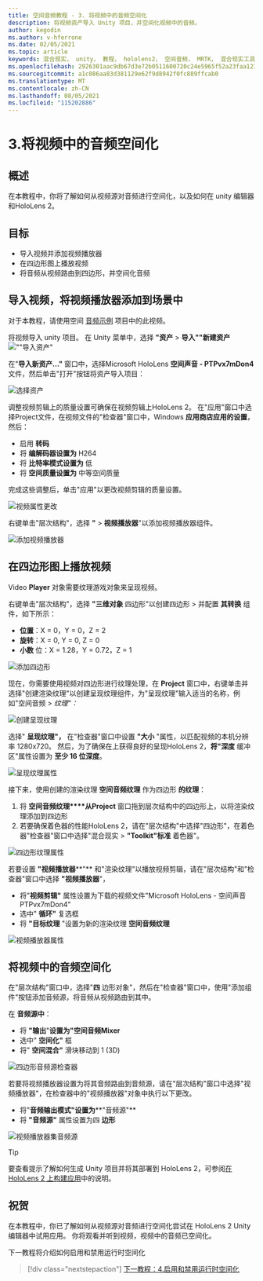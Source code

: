 ```yaml
---
title: 空间音频教程 - 3. 将视频中的音频空间化
description: 将视频资产导入 Unity 项目，并空间化视频中的音频。
author: kegodin
ms.author: v-hferrone
ms.date: 02/05/2021
ms.topic: article
keywords: 混合现实， unity， 教程， hololens2， 空间音频， MRTK， 混合现实工具包， UWP， Windows 10， HRTF， 与头部相关的传输函数， 混响， Microsoft Spatializer， 视频导入， 视频播放器
ms.openlocfilehash: 2926301aac9db67d3e72b0511600720c24e5965f52a23faa1230c381a47c9b90
ms.sourcegitcommit: a1c086aa83d381129e62f9d8942f0fc889ffcab0
ms.translationtype: MT
ms.contentlocale: zh-CN
ms.lasthandoff: 08/05/2021
ms.locfileid: "115202886"
---
```

# <a name="3-spatializing-audio-from-a-video"></a>3.将视频中的音频空间化

## <a name="overview"></a>概述

在本教程中，你将了解如何从视频源对音频进行空间化，以及如何在 unity 编辑器和HoloLens 2。

## <a name="objectives"></a>目标

* 导入视频并添加视频播放器
* 在四边形图上播放视频
* 将音频从视频路由到四边形，并空间化音频

## <a name="import-a-video-and-add-a-video-player-to-the-scene"></a>导入视频，将视频播放器添加到场景中

对于本教程，请使用空间 [音频示例](https://github.com/microsoft/spatialaudio-unity/blob/develop/Samples/MicrosoftSpatializerSample/Assets/Microsoft%20HoloLens%20-%20Spatial%20Sound-PTPvx7mDon4.mp4?raw=true) 项目中的此视频。

将视频导入 unity 项目。 在 Unity 菜单中，选择 **"资产**  >  **导入""新建资产** 
 ![ ""导入资产"](images/spatial-audio/spatial-audio-03-section1-step1-1.PNG)

在"**导入新资产..."** 窗口中，选择Microsoft HoloLens **空间声音 - PTPvx7mDon4** 文件，然后单击"打开"按钮将资产导入项目：

![选择资产](images/spatial-audio/spatial-audio-03-section1-step1-2.PNG)

调整视频剪辑上的质量设置可确保在视频剪辑上HoloLens 2。 在"应用"窗口中选择Project文件，在视频文件的"检查器"窗口中，Windows **应用商店应用的设置**，然后： 

* 启用 **转码**
* 将 **编解码器设置为** H264
* 将 **比特率模式设置为** 低
* 将 **空间质量设置为** 中等空间质量

完成这些调整后，单击"应用"以更改视频剪辑的质量设置。

![视频属性更改](images/spatial-audio/spatial-audio-03-section1-step1-3.PNG)

右键单击"层次结构"，选择 **"**  >  **视频播放器**"以添加视频播放器组件。

![添加视频播放器](images/spatial-audio/spatial-audio-03-section1-step1-4.PNG)

## <a name="play-video-onto-a-quadrangle"></a>在四边形图上播放视频

Video **Player** 对象需要纹理游戏对象来呈现视频。

右键单击"层次结构"，选择 **"三维对象** 四边形"以创建四边形  >  并配置 **其转换** 组件，如下所示：

* **位置**：X = 0，Y = 0，Z = 2
* **旋转**：X = 0, Y = 0, Z = 0
* **小数** 位：X = 1.28，Y = 0.72，Z = 1

![添加四边形](images/spatial-audio/spatial-audio-03-section2-step1-1.PNG)

现在，你需要使用视频对四边形进行纹理处理，在 **Project** 窗口中，右键单击并选择"创建渲染纹理"以创建呈现纹理组件，为"呈现纹理"输入适当的名称，例如"空间音频  >  _纹理"：_

![创建呈现纹理](images/spatial-audio/spatial-audio-03-section2-step1-2.PNG)

选择" **呈现纹理"，** 在"检查器"窗口中设置 **"大小** "属性，以匹配视频的本机分辨率 1280x720。 然后，为了确保在上获得良好的呈现HoloLens 2，**将"深度** 缓冲区"属性设置为 **至少 16 位深度**。

![呈现纹理属性](images/spatial-audio/spatial-audio-03-section2-step1-3.PNG)

接下来，使用创建的渲染纹理 **空间音频纹理** 作为四边形 **的纹理**：

1. 将 **空间音频纹理****从Project** 窗口拖到层次结构中的四边形上，以将渲染纹理添加到四边形
2. 若要确保着色器的性能HoloLens 2，请在"层次结构"中选择"四边形"，在着色器"检查器"窗口中选择"混合现实  >  **"Toolkit"标准** 着色器"。

![四边形纹理属性](images/spatial-audio/spatial-audio-03-section2-step1-4.PNG)

若要设置 **"视频播放器****"** 和"渲染纹理"以播放视频剪辑，请在"层次结构"和"检查器"窗口中选择 **"视频播放器**"，

* 将"**视频剪辑"** 属性设置为下载的视频文件"Microsoft HoloLens - 空间声音 PTPvx7mDon4"
* 选中" **循环"** 复选框
* 将 **"目标纹理** "设置为新的渲染纹理 **空间音频纹理**

![视频播放器属性](images/spatial-audio/spatial-audio-03-section2-step1-5.PNG)

## <a name="spatialize-the-audio-from-the-video"></a>将视频中的音频空间化

在"层次结构"窗口中，选择"**四** 边形对象"，然后在"检查器"窗口中，使用"添加组件"按钮添加音频源，将音频从视频路由到其中。

在 **音频源中**：

* 将 **"输出**"**设置为"空间音频Mixer**
* 选中" **空间化"** 框
* 将" **空间混合"** 滑块移动到 1 (3D) 

![四边形音频源检查器](images/spatial-audio/spatial-audio-03-section3-step1-1.PNG)

若要将视频播放器设置为将其音频路由到音频源，请在"层次结构"窗口中选择"视频播放器"，在检查器中的"视频播放器"对象中执行以下更改。

* 将"**音频输出模式"设置为****"音频源"**
* 将 **"音频源"** 属性设置为四 **边形**

![视频播放器集音频源](images/spatial-audio/spatial-audio-03-section3-step1-2.PNG)

> [!TIP]
> 要查看提示了解如何生成 Unity 项目并将其部署到 HoloLens 2，可参阅[在 HoloLens 2 上构建应用](mr-learning-base-02.md#building-your-application-to-your-hololens-2)中的说明。

## <a name="congratulations"></a>祝贺

在本教程中，你已了解如何从视频源对音频进行空间化尝试在 HoloLens 2 Unity 编辑器中试用应用。 你将观看并听到视频，视频中的音频已空间化。

下一教程将介绍如何启用和禁用运行时空间化

> [!div class="nextstepaction"]
> [下一教程：4.启用和禁用运行时空间化](unity-spatial-audio-ch4.md)
